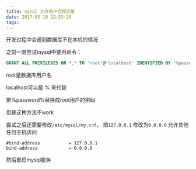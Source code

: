 ```yaml
---
title: mysql 允许用户远程连接
date: 2017-05-19 12:53:26
tags:
---
```

开发过程中会遇到数据库不在本机的情况

之前一直尝试mysql中使用命令：
```sql
GRANT ALL PRIVILEGES ON *.* TO 'root'@'localhost' IDENTIFIED BY '%password%' WITH GRANT OPTION;
```
root是数据库用户名

localhost可以是 % 来代替

把%password%替换成root用户的密码

但是这种方法不work

尝试之后还需要修改`/etc/mysql/my.cnf`， 把`127.0.0.1` 修改为`0.0.0.0` 允许其他任何主机访问
```
#bind-address           = 127.0.0.1
bind-address            = 0.0.0.0
```
然后重启mysql服务